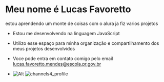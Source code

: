 # Meu nome é Lucas Favoretto
estou aprendendo um monte de coisas com o alura ja fiz varios projetos 
- Estou me desenvolvendo na linguagem JavaScript
- Utilizo esse espaço para minha organização e compartilhamento dos meus projetos desenvolvidos
- Voce pode entra em contato comigo pelo email lucas.favoretto.mendes@escola.pr.gov.br

- ![Alt](https://mir-s3-cdn-cf.behance.net/projects/404/8c700e142512913.Y3JvcCwxMDgwLDg0NCwwLDExNw.png)
![channels4_profile](https://github.com/lucasbr123456/lucas/assets/146108735/878209e9-f7d2-45c4-ab06-bb91a525d862)
